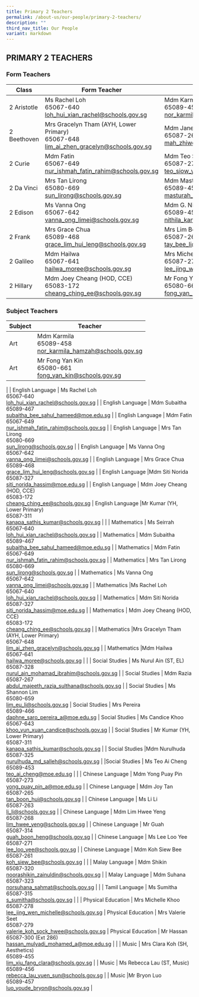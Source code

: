 ```yaml
---
title: Primary 2 Teachers
permalink: /about-us/our-people/primary-2-teachers/
description: ""
third_nav_title: Our People
variant: markdown
---
```

## PRIMARY 2 TEACHERS

### Form Teachers

| Class | Form Teacher | Form Teacher |
|---|---|---|
| 2 Aristotle | Ms Rachel Loh <br>65067-640<br>[loh_hui_xian_rachel@schools.gov.sg](mailto:loh_hui_xian_rachel@schools.gov.sg) | Mdm Karmila<br>65089-458<br>[nor_karmila_hamzah@schools.gov.sg](mailto:nor_karmila_hamzah@schools.gov.sg) |
| 2 Beethoven | Mrs Gracelyn Tham (AYH, Lower Primary)<br>65067-648<br>[lim_ai_zhen_gracelyn@schools.gov.sg](mailto:lim_ai_zhen_gracelyn@schools.gov.sg) | Mdm Jane Mah<br>65087-267<br>[mah_zhiwei_jane@schools.gov.sg](mailto:mah_zhiwei_jane@schools.gov.sg) |
| 2 Curie |Mdm Fatin<br>65067-649<br>[nur_ishmah_fatin_rahim@schools.gov.sg](mailto:nur_ishmah_fatin_rahim@schools.gov.sg) | Mdm Teo Siow Yee (ST, SEN)<br>65087-270<br>[teo_siow_yee@schools.gov.sg](mailto:teo_siow_yee@schools.gov.sg) |
| 2 Da Vinci | Mrs Tan Lirong<br>65080-669<br>[sun_lirong@schools.gov.sg](mailto:sun_lirong@schools.gov.sg) | Mdm Masturah (SH, ML)<br>65089-455<br>[masturah_salleh@schools.gov.sg](mailto:masturah_salleh@schools.gov.sg) |
| 2 Edison | Ms Vanna Ong<br>65067-642<br>[vanna_ong_limei@schools.gov.sg](mailto:vanna_ong_limei@schools.gov.sg) | Mdm G. Nithila Kanni (ST, CCE)<br>65089-451<br>[nithila_kanni_govindarajoo@schools.gov.sg](mailto:nithila_kanni_govindarajoo@schools.gov.sg) |
| 2 Frank |Mrs Grace Chua<br>65089-468<br>[grace_lim_hui_leng@schools.gov.sg](mailto:grace_lim_hui_leng@schools.gov.sg) | Mrs Lim Bee Li<br>65087-266<br>[tay_bee_li@schools.gov.sg](mailto:tay_bee_li@schools.gov.sg) |
| 2 Galileo | Mdm Hailwa<br>65067-641<br>[hailwa_moree@schools.gov.sg](mailto:hailwa_moree@schools.gov.sg)|Mrs Michelle Khoo (SH, PE &amp; CCA)<br>65087-278<br>[lee_jing_wen_michelle@schools.gov.sg](mailto:lee_jing_wen_michelle@schools.gov.sg) |
| 2 Hillary |Mdm Joey Cheang (HOD, CCE)<br>65083-172<br>[cheang_ching_ee@schools.gov.sg](mailto:cheang_ching_ee@schools.gov.sg) | Mr Fong Yan Kin<br>65080-661<br>[fong_yan_kin@schools.gov.sg](mailto:fong_yan_kin@schools.gov.sg) |

### Subject Teachers

| Subject | Teacher |
|---|---|
| Art | Mdm Karmila<br>65089-458<br>[nor_karmila_hamzah@schools.gov.sg](mailto:nor_karmila_hamzah@schools.gov.sg) |
| Art | Mr Fong Yan Kin<br>65080-661<br>[fong_yan_kin@schools.gov.sg](mailto:fong_yan_kin@schools.gov.sg) 
|
| English Language | Ms Rachel Loh <br>65067-640<br>[loh_hui_xian_rachel@schools.gov.sg](mailto:loh_hui_xian_rachel@schools.gov.sg) |
| English Language | Mdm Subaitha<br>65089-467<br>[subaitha_bee_sahul_hameed@moe.edu.sg](mailto:subaitha_bee_sahul_hameed@moe.edu.sg) |
| English Language | Mdm Fatin<br>65067-649<br>[nur_ishmah_fatin_rahim@schools.gov.sg](mailto:nur_ishmah_fatin_rahim@schools.gov.sg) |
| English Language | Mrs Tan Lirong<br>65080-669<br>[sun_lirong@schools.gov.sg](mailto:sun_lirong@schools.gov.sg) |
| English Language | Ms Vanna Ong<br>65067-642<br>[vanna_ong_limei@schools.gov.sg](mailto:vanna_ong_limei@schools.gov.sg) |
| English Language | Mrs Grace Chua<br>65089-468<br>[grace_lim_hui_leng@schools.gov.sg](mailto:grace_lim_hui_leng@schools.gov.sg) |
| English Language |Mdm Siti Norida<br>65087-327<br>[siti_norida_hassim@moe.edu.sg](mailto:siti_norida_hassim@moe.edu.sg) |
| English Language | Mdm Joey Cheang (HOD, CCE)<br>65083-172<br>[cheang_ching_ee@schools.gov.sg](mailto:cheang_ching_ee@schools.gov.sg) 
| English Language |Mr Kumar (YH, Lower Primary)<br>65087-311<br>[kanapa_sathis_kumar@schools.gov.sg](mailto:kanapa_sathis_kumar@schools.gov.sg) |
|
| Mathematics | Ms Seirrah <br>65067-640<br>[loh_hui_xian_rachel@schools.gov.sg](mailto:loh_hui_xian_rachel@schools.gov.sg) |
| Mathematics | Mdm Subaitha<br>65089-467<br>[subaitha_bee_sahul_hameed@moe.edu.sg](mailto:subaitha_bee_sahul_hameed@moe.edu.sg) |
| Mathematics | Mdm Fatin<br>65067-649<br>[nur_ishmah_fatin_rahim@schools.gov.sg](mailto:nur_ishmah_fatin_rahim@schools.gov.sg) |
| Mathematics | Mrs Tan Lirong<br>65080-669<br>[sun_lirong@schools.gov.sg](mailto:sun_lirong@schools.gov.sg) |
| Mathematics | Ms Vanna Ong<br>65067-642<br>[vanna_ong_limei@schools.gov.sg](mailto:vanna_ong_limei@schools.gov.sg) |
| Mathematics |Ms Rachel Loh <br>65067-640<br>[loh_hui_xian_rachel@schools.gov.sg](mailto:loh_hui_xian_rachel@schools.gov.sg) |
| Mathematics | Mdm Siti Norida<br>65087-327<br>[siti_norida_hassim@moe.edu.sg](mailto:siti_norida_hassim@moe.edu.sg) |
| Mathematics | Mdm Joey Cheang (HOD, CCE)<br>65083-172<br>[cheang_ching_ee@schools.gov.sg](mailto:cheang_ching_ee@schools.gov.sg) |
| Mathematics |Mrs Gracelyn Tham (AYH, Lower Primary)<br>65067-648<br>[lim_ai_zhen_gracelyn@schools.gov.sg](mailto:lim_ai_zhen_gracelyn@schools.gov.sg) |
| Mathematics |Mdm Hailwa <br>65067-641<br>[hailwa_moree@schools.gov.sg](mailto:hailwa_moree@schools.gov.sg) |
|
| Social Studies | Ms Nurul Ain (ST, EL) <br>65087-328<br>[nurul_ain_mohamad_ibrahim@schools.gov.sg](mailto:nurul_ain_mohamad_ibrahim@schools.gov.sg) |
| Social Studies | Mdm Razia<br>65087-267<br>[abdul_majeeth_razia_sulthana@schools.gov.sg](mailto:abdul_majeeth_razia_sulthana@schools.gov.sg) |
| Social Studies | Ms Shannon Lim<br>65080-659<br>[lim_eu_li@schools.gov.sg](mailto:lim_eu_li@schools.gov.sg) |
Social Studies | Mrs Pereira<br>65089-466<br>[daphne_saro_pereira_a@moe.edu.sg](mailto:daphne_saro_pereira_a@moe.edu.sg) |
Social Studies | Ms Candice Khoo<br>65067-643<br>[khoo_yun_xuan_candice@schools.gov.sg](mailto:khoo_yun_xuan_candice@schools.gov.sg) |
| Social Studies | Mr Kumar (YH, Lower Primary)<br>65087-311<br>[kanapa_sathis_kumar@schools.gov.sg](mailto:kanapa_sathis_kumar@schools.gov.sg) |
| Social Studies |Mdm Nurulhuda<br>65087-325<br>[nurulhuda_md_salleh@schools.gov.sg](mailto:nurulhuda_md_salleh@schools.gov.sg) |
|Social Studies | Ms Teo Ai Cheng<br>65089-453<br>teo_ai_cheng@moe.edu.sg  |
|
| Chinese Language | Mdm Yong Puay Pin <br>65087-273<br>[yong_puay_pin_a@moe.edu.sg](mailto:yong_puay_pin_a@moe.edu.sg) |
| Chinese Language | Mdm Joy Tan <br>65087-265<br>[tan_boon_hui@schools.gov.sg](mailto:tan_boon_hui@schools.gov.sg) |
| Chinese Language | Ms Li Li<br>65087-263<br>[li_li@schools.gov.sg](mailto:li_li@schools.gov.sg) |
| Chinese Language | Mdm Lim Hwee Yeng <br>65087-268<br>[lim_hwee_yeng@schools.gov.sg](mailto:lim_hwee_yeng@schools.gov.sg) |
| Chinese Language | Mr Guah <br>65087-314<br>[guah_boon_heng@schools.gov.sg](mailto:guah_boon_heng@schools.gov.sg) |
| Chinese Language | Ms Lee Loo Yee <br>65087-271<br>[lee_loo_yee@schools.gov.sg](mailto:lee_loo_yee@schools.gov.sg) |
| Chinese Language | Mdm Koh Siew Bee <br>65087-261<br>[koh_siew_bee@schools.gov.sg](mailto:koh_siew_bee@schools.gov.sg) |
|
| Malay Language | Mdm Shikin <br>65087-320<br>[noorashikin_zainuldin@schools.gov.sg](mailto:noorashikin_zainuldin@schools.gov.sg) |
| Malay Language | Mdm Suhana<br>65087-323<br>[norsuhana_sahmat@schools.gov.sg](mailto:norsuhana_sahmat@schools.gov.sg)  |
|
| Tamil Language | Ms Sumitha <br>65087-315<br>[s_sumitha@schools.gov.sg](mailto:s_sumitha@schools.gov.sg) |
|
| Physical Education | Mrs Michelle Khoo <br>65087-278<br>[lee_jing_wen_michelle@schools.gov.sg](mailto:lee_jing_wen_michelle@schools.gov.sg) |
Physical Education | Mrs Valerie Seet <br>65087-279<br>[valerie_koh_sock_hwee@schools.gov.sg](mailto:valerie_koh_sock_hwee@schools.gov.sg) |
Physical Education |  Mr Hassan<br>65087-300 (Ext 286)<br>[hassan_mulyadi_mohamed_a@moe.edu.sg](mailto:hassan_mulyadi_mohamed_a@moe.edu.sg) |
|
| Music | Mrs Clara Koh (SH, Aesthetics)<br>65089-455<br>[lim_xiu_fang_clara@schools.gov.sg](mailto:lim_xiu_fang_clara@schools.gov.sg) |
| Music | Ms Rebecca Lau (ST, Music)<br>65089-456<br>[rebecca_lau_yuen_sun@schools.gov.sg](mailto:rebecca_lau_yuen_sun@schools.gov.sg) |
| Music |Mr Bryon Luo<br>65089-457<br>[luo_youde_bryon@schools.gov.sg](mailto:luo_youde_bryon@schools.gov.sg) |